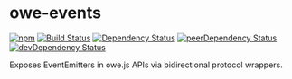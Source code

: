 # owe-events

[![npm](https://img.shields.io/npm/v/owe-events.svg)](https://www.npmjs.com/package/owe-events) [![Build Status](https://travis-ci.org/runnr/owe-events.svg?branch=master)](https://travis-ci.org/runnr/owe-events) [![Dependency Status](https://david-dm.org/runnr/owe-events.svg)](https://david-dm.org/runnr/owe-events) [![peerDependency Status](https://david-dm.org/runnr/owe-events/peer-status.svg)](https://david-dm.org/runnr/owe-events#info=peerDependencies) [![devDependency Status](https://david-dm.org/runnr/owe-events/dev-status.svg)](https://david-dm.org/runnr/owe-events#info=devDependencies)

Exposes EventEmitters in owe.js APIs via bidirectional protocol wrappers.
